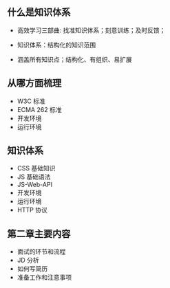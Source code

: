 ## 什么是知识体系

- 高效学习三部曲: 找准知识体系；刻意训练；及时反馈；

- 知识体系：结构化的知识范围

- 涵盖所有知识点；结构化、有组织、易扩展

## 从哪方面梳理
- W3C 标准
- ECMA 262 标准
- 开发环境
- 运行环境

## 知识体系
- CSS 基础知识
- JS 基础语法
- JS-Web-API
- 开发环境
- 运行环境
- HTTP 协议

## 第二章主要内容
- 面试的环节和流程
- JD 分析
- 如何写简历
- 准备工作和注意事项
